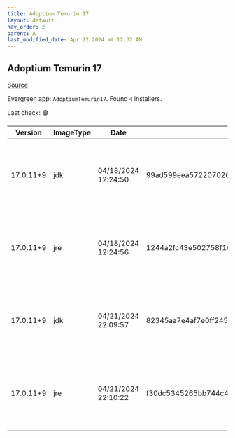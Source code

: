 ```yaml
---
title: Adoptium Temurin 17
layout: default
nav_order: 2
parent: A
last_modified_date: Apr 22 2024 at 12:32 AM
---
```


## Adoptium Temurin 17

[Source](https://adoptium.net/)

Evergreen app: `AdoptiumTemurin17`. Found `4` installers.

Last check: 🟢

| Version   | ImageType | Date                | Checksum                                                         | Size      | Architecture | Type | URI                                                                                                                                                                                                                                                                          |
| --------- | --------- | ------------------- | ---------------------------------------------------------------- | --------- | ------------ | ---- | ---------------------------------------------------------------------------------------------------------------------------------------------------------------------------------------------------------------------------------------------------------------------------- |
| 17.0.11+9 | jdk       | 04/18/2024 12:24:50 | 99ad599eea572207026f2b85159ef4ec06c620cee88662ea108f0013697b0365 | 168689664 | x64          | msi  | [https://github.com/adoptium/temurin17-binaries/releases/download/jdk-17.0.11%2B9/OpenJDK17U-jdk_x64_windows_hotspot_17.0.11_9.msi](https://github.com/adoptium/temurin17-binaries/releases/download/jdk-17.0.11%2B9/OpenJDK17U-jdk_x64_windows_hotspot_17.0.11_9.msi)       |
| 17.0.11+9 | jre       | 04/18/2024 12:24:56 | 1244a2fc43e502758f16bd49de01fa60e89a94247eee41fa449db8f90ed5e682 | 31604736  | x64          | msi  | [https://github.com/adoptium/temurin17-binaries/releases/download/jdk-17.0.11%2B9/OpenJDK17U-jre_x64_windows_hotspot_17.0.11_9.msi](https://github.com/adoptium/temurin17-binaries/releases/download/jdk-17.0.11%2B9/OpenJDK17U-jre_x64_windows_hotspot_17.0.11_9.msi)       |
| 17.0.11+9 | jdk       | 04/21/2024 22:09:57 | 82345aa7e4af7e0ff245bf7aec60e5ba2fe4c070285950869febda9bb310a5b5 | 165208064 | x86          | msi  | [https://github.com/adoptium/temurin17-binaries/releases/download/jdk-17.0.11%2B9/OpenJDK17U-jdk_x86-32_windows_hotspot_17.0.11_9.msi](https://github.com/adoptium/temurin17-binaries/releases/download/jdk-17.0.11%2B9/OpenJDK17U-jdk_x86-32_windows_hotspot_17.0.11_9.msi) |
| 17.0.11+9 | jre       | 04/21/2024 22:10:22 | f30dc5345265bb744c42f2b048ee50a1d7d3c36bd3e7641ae5177ead8a339f46 | 29261824  | x86          | msi  | [https://github.com/adoptium/temurin17-binaries/releases/download/jdk-17.0.11%2B9/OpenJDK17U-jre_x86-32_windows_hotspot_17.0.11_9.msi](https://github.com/adoptium/temurin17-binaries/releases/download/jdk-17.0.11%2B9/OpenJDK17U-jre_x86-32_windows_hotspot_17.0.11_9.msi) |
